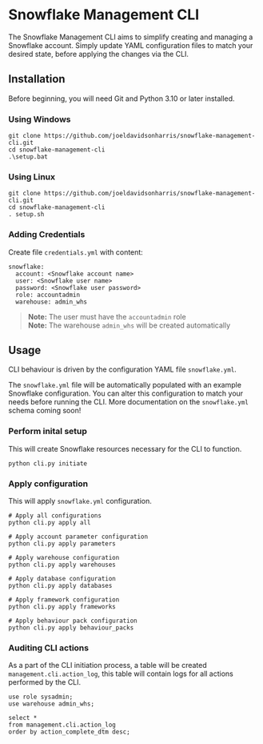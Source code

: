 # Snowflake Management CLI

The Snowflake Management CLI aims to simplify creating and managing a Snowflake account. Simply update YAML configuration files to match your desired state, before applying the changes via the CLI.

## Installation

Before beginning, you will need Git and Python 3.10 or later installed.

### Using Windows

```
git clone https://github.com/joeldavidsonharris/snowflake-management-cli.git
cd snowflake-management-cli
.\setup.bat
```

### Using Linux

```
git clone https://github.com/joeldavidsonharris/snowflake-management-cli.git
cd snowflake-management-cli
. setup.sh
```

### Adding Credentials

Create file `credentials.yml` with content:
```
snowflake:
  account: <Snowflake account name>
  user: <Snowflake user name>
  password: <Snowflake user password>
  role: accountadmin
  warehouse: admin_whs
```
> **Note:** The user must have the `accountadmin` role \
> **Note:** The warehouse `admin_whs` will be created automatically

## Usage

CLI behaviour is driven by the configuration YAML file `snowflake.yml`.

The `snowflake.yml` file will be automatically populated with an example Snowflake configuration. You can alter this configuration to match your needs before running the CLI. More documentation on the `snowflake.yml` schema coming soon!

### Perform inital setup

This will create Snowflake resources necessary for the CLI to function.
```
python cli.py initiate
```

### Apply configuration

This will apply `snowflake.yml` configuration.
```
# Apply all configurations
python cli.py apply all

# Apply account parameter configuration
python cli.py apply parameters

# Apply warehouse configuration
python cli.py apply warehouses

# Apply database configuration
python cli.py apply databases

# Apply framework configuration
python cli.py apply frameworks

# Apply behaviour pack configuration
python cli.py apply behaviour_packs
```

### Auditing CLI actions

As a part of the CLI initiation process, a table will be created `management.cli.action_log`, this table will contain logs for all actions performed by the CLI.
```
use role sysadmin;
use warehouse admin_whs;

select *
from management.cli.action_log
order by action_complete_dtm desc;
```